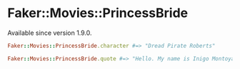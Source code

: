 # Faker::Movies::PrincessBride

Available since version 1.9.0.

```ruby
Faker::Movies::PrincessBride.character #=> "Dread Pirate Roberts"

Faker::Movies::PrincessBride.quote #=> "Hello. My name is Inigo Montoya. You killed my father. Prepare to die!"
```

